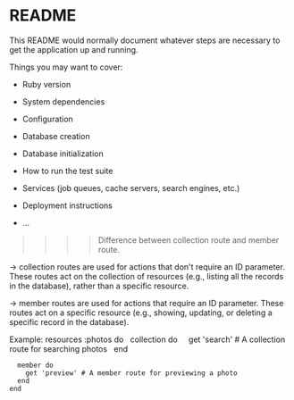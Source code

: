 # README

This README would normally document whatever steps are necessary to get the
application up and running.

Things you may want to cover:

* Ruby version

* System dependencies

* Configuration

* Database creation

* Database initialization

* How to run the test suite

* Services (job queues, cache servers, search engines, etc.)

* Deployment instructions

* ...

>>>>Difference between collection route and member route.


-> collection routes are used for actions that don't require an ID parameter. These routes act on the collection of resources (e.g., listing all the records in the database), rather than a specific resource.

-> member routes are used for actions that require an ID parameter. These routes act on a specific resource (e.g., showing, updating, or deleting a specific record in the database).


Example:
    resources :photos do
      collection do
        get 'search' # A collection route for searching photos
      end

      member do
        get 'preview' # A member route for previewing a photo
      end
    end
